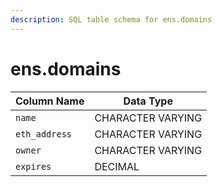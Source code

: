 ```yaml
---
description: SQL table schema for ens.domains
---
```


# ens.domains

| Column Name   | Data Type         |
| ------------- | ----------------- |
| `name`        | CHARACTER VARYING |
| `eth_address` | CHARACTER VARYING |
| `owner`       | CHARACTER VARYING |
| `expires`     | DECIMAL           |
